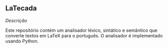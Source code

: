 ## LaTecada

_Descrição_

Este repositório contém um analisador léxico, sintático e semântico que converte textos em LaTeX para o português. O analisador é implementado usando Python.

